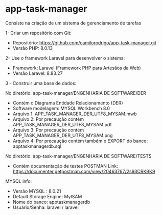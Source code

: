 # app-task-manager
Consiste na criação de um sistema de gerenciamento de tarefas

1- Criar um repositório com Git:
- Repositório: https://github.com/camilorodrigo/app-task-manager.git
- Versão PHP: 8.0.13

2- Use o framework Laravel para desenvolver o sistema:
- Framework: Laravel (Framework PHP para Artesãos da Web)
- Versão Laravel: 8.83.27

3 - Construir uma base de dados:

No diretório: app-task-manager/ENGENHARIA DE SOFTWARE/DER

- Contém o Diagrama Entidade Relacionamento (DER) 
- Software modelagem: MYSQL Workbench 8.0 
- Arquivo 1: APP_TASK_MANAGER_DER_UTF8_MYSAM.mwb
- Arquivo 2: Por precaução contém APP_TASK_MANAGER_DER_UTF8_MYSAM.pdf
- Arquivo 3: Por precaução contém APP_TASK_MANAGER_DER_UTF8_MYSAM.png
- Arquivo 4: Por precaução contém também o EXPORT do banco: apptaskmanagerdb.sql

No diretório: app-task-manager/ENGENHARIA DE SOFTWARE/TESTS

- Contém documentação de testes POSTMAN
Link: https://documenter.getpostman.com/view/20463767/2s93CRKBK9

MYSQL info:

- Versão MYSQL : 8.0.21
- Default Storage Engine: MyISAM
- Nome do banco: apptaskmanagerdb
- Usuário/Senha: laravel / laravel


